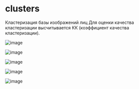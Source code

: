# clusters
Кластеризация базы изображений лиц
Для оценки качества кластеризации высчитывается КК (коэффициент качества кластеризации).

![image](https://github.com/donikorch/clusters/assets/126454671/2d7f9def-b8f4-4338-924b-2090f35ba31d)

![image](https://github.com/donikorch/clusters/assets/126454671/68f7cd42-966e-400e-9918-7d86a04c4777)

![image](https://github.com/donikorch/clusters/assets/126454671/4e32afa5-9977-403c-a3e5-12c0f57c5cef)

![image](https://github.com/donikorch/clusters/assets/126454671/17939ef2-7531-4fc0-95ea-5240ffc92b3e)

![image](https://github.com/donikorch/clusters/assets/126454671/fd01509b-596b-4946-9965-9681e1ef4a25)
